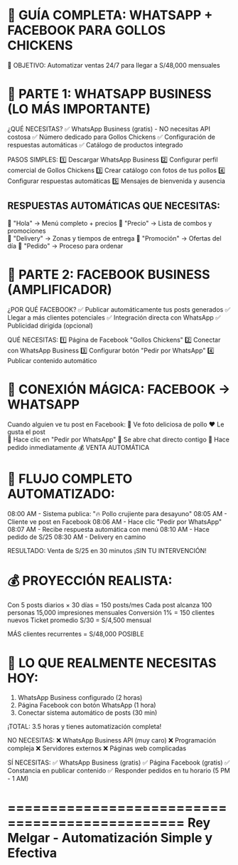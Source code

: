 🐔 GUÍA COMPLETA: WHATSAPP + FACEBOOK PARA GOLLOS CHICKENS
===========================================================

🎯 OBJETIVO: Automatizar ventas 24/7 para llegar a S/48,000 mensuales

📱 PARTE 1: WHATSAPP BUSINESS (LO MÁS IMPORTANTE)
=================================================

¿QUÉ NECESITAS?
✅ WhatsApp Business (gratis) - NO necesitas API costosa
✅ Número dedicado para Gollos Chickens
✅ Configuración de respuestas automáticas
✅ Catálogo de productos integrado

PASOS SIMPLES:
1️⃣ Descargar WhatsApp Business
2️⃣ Configurar perfil comercial de Gollos Chickens
3️⃣ Crear catálogo con fotos de tus pollos
4️⃣ Configurar respuestas automáticas
5️⃣ Mensajes de bienvenida y ausencia

RESPUESTAS AUTOMÁTICAS QUE NECESITAS:
-------------------------------------
🔸 "Hola" → Menú completo + precios
🔸 "Precio" → Lista de combos y promociones  
🔸 "Delivery" → Zonas y tiempos de entrega
🔸 "Promoción" → Ofertas del día
🔸 "Pedido" → Proceso para ordenar

📘 PARTE 2: FACEBOOK BUSINESS (AMPLIFICADOR)
===========================================

¿POR QUÉ FACEBOOK?
✅ Publicar automáticamente tus posts generados
✅ Llegar a más clientes potenciales
✅ Integración directa con WhatsApp
✅ Publicidad dirigida (opcional)

QUÉ NECESITAS:
1️⃣ Página de Facebook "Gollos Chickens"
2️⃣ Conectar con WhatsApp Business
3️⃣ Configurar botón "Pedir por WhatsApp"
4️⃣ Publicar contenido automático

🔗 CONEXIÓN MÁGICA: FACEBOOK → WHATSAPP
=======================================

Cuando alguien ve tu post en Facebook:
👀 Ve foto deliciosa de pollo
❤️ Le gusta el post  
📱 Hace clic en "Pedir por WhatsApp"
💬 Se abre chat directo contigo
🍗 Hace pedido inmediatamente
💰 VENTA AUTOMÁTICA

🚀 FLUJO COMPLETO AUTOMATIZADO:
==============================

08:00 AM - Sistema publica: "🔥 Pollo crujiente para desayuno"
08:05 AM - Cliente ve post en Facebook
08:06 AM - Hace clic "Pedir por WhatsApp"  
08:07 AM - Recibe respuesta automática con menú
08:10 AM - Hace pedido de S/25
08:30 AM - Delivery en camino

RESULTADO: Venta de S/25 en 30 minutos ¡SIN TU INTERVENCIÓN!

💰 PROYECCIÓN REALISTA:
======================

Con 5 posts diarios × 30 días = 150 posts/mes
Cada post alcanza 100 personas
15,000 impresiones mensuales
Conversión 1% = 150 clientes nuevos
Ticket promedio S/30 = S/4,500 mensual

MÁS clientes recurrentes = S/48,000 POSIBLE

🎯 LO QUE REALMENTE NECESITAS HOY:
=================================

1. WhatsApp Business configurado (2 horas)
2. Página Facebook con botón WhatsApp (1 hora)  
3. Conectar sistema automático de posts (30 min)

¡TOTAL: 3.5 horas y tienes automatización completa!

NO NECESITAS:
❌ WhatsApp Business API (muy caro)
❌ Programación compleja
❌ Servidores externos
❌ Páginas web complicadas

SÍ NECESITAS:
✅ WhatsApp Business (gratis)
✅ Página Facebook (gratis)
✅ Constancia en publicar contenido
✅ Responder pedidos en tu horario (5 PM - 1 AM)

===============================================
Rey Melgar - Automatización Simple y Efectiva
===============================================